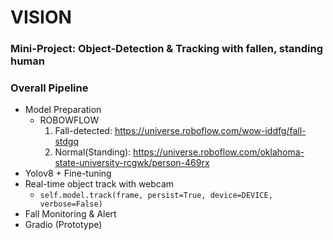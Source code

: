 # VISION
### **Mini-Project: Object-Detection & Tracking with fallen, standing human**

### Overall Pipeline
- Model Preparation
   - ROBOWFLOW
      1. Fall-detected: https://universe.roboflow.com/wow-iddfg/fall-stdgq
      2. Normal(Standing): https://universe.roboflow.com/oklahoma-state-university-rcgwk/person-469rx
- Yolov8 + Fine-tuning
- Real-time object track with webcam
  - ```self.model.track(frame, persist=True, device=DEVICE, verbose=False)```
- Fall Monitoring & Alert
- Gradio (Prototype)
